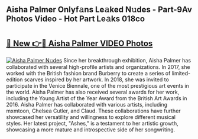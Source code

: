 ## Aisha Palmer Onlyf𝚊ns Le𝚊ked N𝚞des - Part-9Av Photos Video - Hot Part Le𝚊ks 018co

# <h2><a href="http://ac51877.deff.icu/?id=Aisha+Palmer">🔗 New 👉🔴 Aisha Palmer VIDEO Photos</a></h2>

[![Aisha Palmer N𝚞des](https://i.imgur.com/rIISA9y.gif)](http://ac51877.deff.icu/?id=Aisha+Palmer)
Since her breakthrough exhibition, Aisha Palmer has collaborated with several high-profile artists and organizations. In 2017, she worked with the British fashion brand Burberry to create a series of limited-edition scarves inspired by her artwork. In 2018, she was invited to participate in the Venice Biennale, one of the most prestigious art events in the world. Aisha Palmer has also received several awards for her work, including the Young Artist of the Year Award from the British Art Awards in 2016. Aisha Palmer has collaborated with various artists, including mxmtoon, Chelsea Cutler, and Claud. These collaborations have further showcased her versatility and willingness to explore different musical styles. Her latest project, "Ashes," is a testament to her artistic growth, showcasing a more mature and introspective side of her songwriting.
